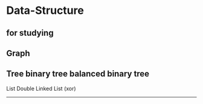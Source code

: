 # Data-Structure
for studying
-------------------------------------------
Graph
-------------------------------------------
Tree
  binary tree
  balanced binary tree
-------------------------------------------
List
  Double Linked List (xor)
  
-------------------------------------------
